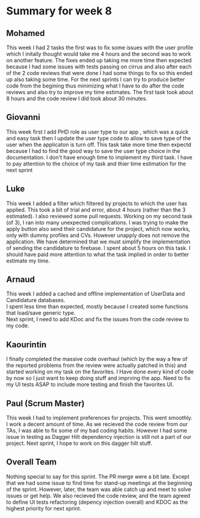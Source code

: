 # Summary for week 8

## Mohamed
This week I had 2 tasks the first was to fix some issues with the user profile which I initally thought would take me 4 hours and the second was to work on another feature. The fixes ended up taking me more time then expected because I had some issues with tests passing on cirrus and also after each of the 2 code reviews that were done I had some things to fix so this ended up also taking some time. For the next sprints I can try to produce better code from the begining thus minimizing what I have to do after the code reviews and also try to improve my time estimates. The first task took about 8 hours and the code review I did took about 30 minutes.
## Giovanni
This week first I add PHD role as user type to our app , which was a quick and easy task then I update the user type code to allow to save type of the user when the applicaton is turn off. This task take more time then expectd because I had to find the good way to save the user type choice in the documentation.  I don't have enough time to implement my third task. I have to pay attention to the choice of my task and thier time estimation for the next sprint 

## Luke
This week I added a filter which filtered by projects to which the user has applied. This took a bit of trial and error, about 4 hours (rather than the 3 estimated). I also reviewed some pull requests. Working on my second task (of 3), I ran into many unexpected complications. I was trying to make the apply button also send their candidature for the project, which now works, only with dummy profiles and CVs. However unapply does not remove the application. We have determined that we must simplify the implementation of sending the candidature to firebase. I spent about 5 hours on this task. I should have paid more attention to what the task implied in order to better estimate my time.

## Arnaud
This week I added a cached and offline implementation of UserData and Candidature databases.  
I spent less time than expected, mostly because I created some functions that load/save generic type.  
Next sprint, I need to add KDoc and fix the issues from the code review to my code.

## Kaourintin 
I finally completed the massive code overhaul (which by the way a few of the reported problems from the review were actually patched in this)
and started working on my task on the favorites. I Have done every kind of code by now so I just want to keep doing stuff and imprving the app. Need to fix my UI tests ASAP to include more testing and finish the favorites UI.

## Paul (Scrum Master)
This week I had to implement preferences for projects. This went smoothly. I work a decent amount of time. As we recieved the code review from our TAs, I was able to fix some of my bad coding habits. However I had some issue in testing as Dagger Hilt dependency injection is still not a part of our project.
Next sprint, I hope to work on this dagger hilt stuff.

## Overall Team
Nothing special to say for this sprint. The PR merge were a bit late. Except that we had some issue to find time for stand-up meetings at the beginning of the sprint. However, later, the team was able catch up and meet to solve issues or get help. We also recieved the code review, and the team agreed to define UI tests refactoring (depency injection overall) and KDOC as the highest priority for next sprint.
